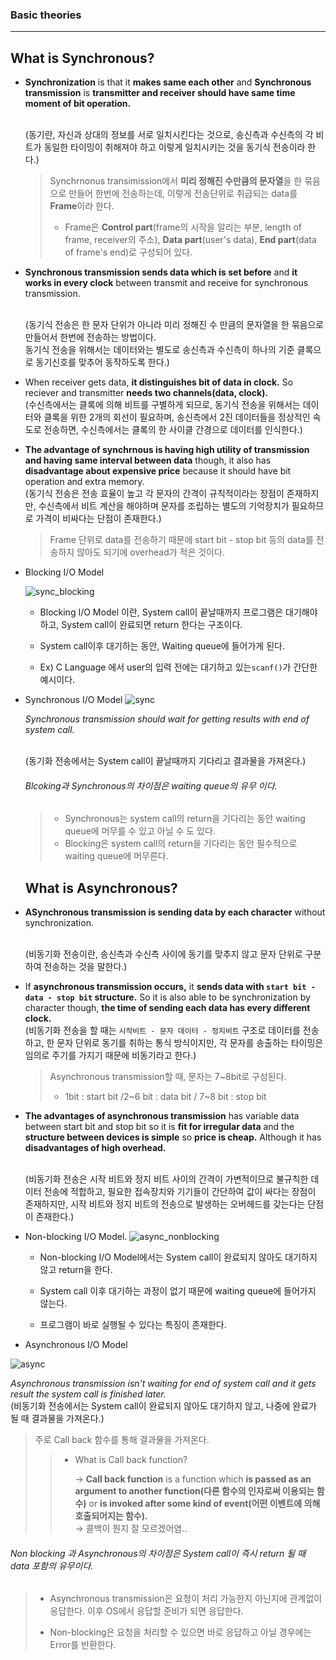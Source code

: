 ### Basic theories

------

## What is Synchronous?

- **Synchronization** is that it **makes same each other** and **Synchronous transmission** is **transmitter and receiver should have same time moment of bit operation.**

  <br>(동기란, 자신과 상대의 정보를 서로 일치시킨다는 것으로, 송신측과 수신측의 각 비트가 동일한 타이밍이 취해져야 하고 이렇게 일치시키는 것을 동기식 전송이라 한다.)

  > Synchrnonus transimission에서 **미리 정해진 수만큼의 문자열**을 한 묶음으로 만들어 한번에 전송하는데, 이렇게 전송단위로 취급되는 data를 **Frame**이라 한다.
  >
  > * Frame은 **Control part**(frame의 시작을 알리는 부분, length of frame, receiver의 주소), **Data part**(user's data), **End part**(data of frame's end)로 구성되어 있다.

- **Synchronous transmission sends data which is set before** and **it works in every clock** between transmit and receive for synchronous transmission.

  <br>(동기식 전송은 한 문자 단위가 아니라 미리 정해진 수 만큼의 문자열을 한 묶음으로 만들어서 한번에 전송하는 방법이다. <br>동기식 전송을 위해서는 데이터와는 별도로 송신측과 수신측이 하나의 기준 클록으로 동기신호를 맞추어 동작하도록 한다.)

- When receiver gets data, **it distinguishes bit of data in clock.** So reciever and transmitter **needs two channels(data, clock).**
  <br>(수신측에서는 클록에 의해 비트를 구별하게 되므로, 동기식 전송을 위해서는 데이터와 클록을 위한 2개의 회선이 필요하며, 송신측에서 2진 데이터들을 정상적인 속도로 전송하면, 수신측에서는 클록의 한 사이클 간경으로 데이터를 인식한다.)

- **The advantage of synchrnous is having high utility of transmission and having same interval between data** though, it also has **disadvantage about expensive price** because it should have bit operation and extra memory.
  <br>(동기식 전송은 전송 효율이 높고 각 문자의 간격이 규칙적이라는 장점이 존재하지만, 수신측에서 비트 계산을 해야하며 문자를 조립하는 별도의 기억장치가 필요하므로 가격이 비싸다는 단점이 존재한다.)

  > Frame 단위로 data를 전송하기 때문에 start bit - stop bit 등의 data를 전송하지 않아도 되기에 overhead가 적은 것이다.

- Blocking I/O Model

  ![sync_blocking](https://user-images.githubusercontent.com/23169707/45291423-1711d300-b52d-11e8-96d5-97e265fec5ae.jpg)

  * Blocking I/O Model 이란, System call이 끝날때까지 프로그램은 대기해야 하고, System call이 완료되면 return 한다는 구조이다.

  * System call이후 대기하는 동안, Waiting queue에 들어가게 된다.

  * Ex) C Language 에서 user의 입력 전에는 대기하고 있는`scanf()`가 간단한 예시이다.

- Synchronous I/O Model
  ![sync](https://user-images.githubusercontent.com/23169707/45291622-a4edbe00-b52d-11e8-9363-b23127b4cacd.jpg)

  *Synchronous transmission should wait for getting results with end of system call.*

  <br>(동기화 전송에서는 System call이 끝날때까지 기다리고 결과물을 가져온다.)

  ###### Blcoking과 Synchronous의 차이점은 waiting queue의 유무 이다.

  > - Synchronous는 system call의 return을 기다리는 동안 waiting queue에 머무를 수 있고 아닐 수 도 있다.
  > - Blocking은 system call의 return을 기다리는 동안 필수적으로 waiting queue에 머무른다.





  ## What is Asynchronous?

- **ASynchronous transmission is sending data by each character** without synchronization.

  <br>(비동기화 전송이란, 송신측과 수신측 사이에 동기를 맞추지 않고 문자 단위로 구분하여 전송하는 것을 말한다.)

- If **asynchronous transmission occurs,** it **sends data with `start bit - data - stop bit` structure.** So it is also able to be synchronization by character though, **the time of sending each data has every different clock.**
  <br>(비동기화 전송을 할 때는 `시작비트 - 문자 데이터 - 정지비트` 구조로 데이터를 전송하고, 한 문자 단위로 동기를 취하는 통식 방식이지만, 각 문자를 송출하는 타이밍은 임의로 주기를 가지기 때문에 비동기라고 한다.)

  > Asynchronous transmission할 때, 문자는 7~8bit로 구성된다.
  >
  > * 1bit : start bit /2~6 bit : data bit / 7~8 bit : stop bit

- **The advantages of asynchronous transmission** has variable data between start bit and stop bit so it is **fit for irregular data** and the **structure between devices is simple** so **price is cheap.** 
  Although it has **disadvantages of high overhead.**

  <br>(비동기화 전송은 시작 비트와 정지 비트 사이의 간격이 가변적이므로 불규칙한 데이터 전송에 적합하고, 필요한 접속장치와 기기들이 간단하여 값이 싸다는 장점이 존재하지만, 시작 비트와 정지 비트의 전송으로 발생하는 오버헤드를 갖는다는 단점이 존재한다.)

- Non-blocking I/O Model.
  ![async_nonblocking](https://user-images.githubusercontent.com/23169707/45293399-0ebc9680-b533-11e8-8f96-583673660d29.jpg)

  * Non-blocking I/O Model에서는 System call이 완료되지 않아도 대기하지 않고 return을 한다.

  * System call 이후 대기하는 과정이 없기 때문에 waiting queue에 들어가지 않는다.

  * 프로그램이 바로 실행될 수 있다는 특징이 존재한다.

- Asynchronous I/O Model

![async](https://user-images.githubusercontent.com/23169707/45293526-64913e80-b533-11e8-8f2b-25f645ec654d.jpg)

*Asynchronous transmission isn't waiting for end of system call and it gets result the system call is finished later.*
<br>(비동기화 전송에서는 System call이 완료되지 않아도 대기하지 않고, 나중에 완료가 될 때 결과물을 가져온다.)

> 주로 Call back 함수를 통해 결과물을 가져온다.
>
> > * What is Call back function?
> >
> >   → **Call back function** is a function which **is passed as an argument to another function(다른 함수의 인자로써 이용되는 함수)** or **is invoked after some kind of event(어떤 이벤트에 의해 호출되어지는 함수).** <br>→ 콜백이 뭔지 잘 모르겠어염..
> >

###### Non blocking 과 Asynchronous의 차이점은 System call이 즉시 return 될 때 data 포함의 유무이다.

> * Asynchronous transmission은 요청이 처리 가능한지 아닌지에 관계없이 응답한다. 이후 OS에서 응답할 준비가 되면 응답한다.
>
> * Non-blocking은 요청을 처리할 수 있으면 바로 응답하고 아닐 경우에는 Error를 반환한다.

 